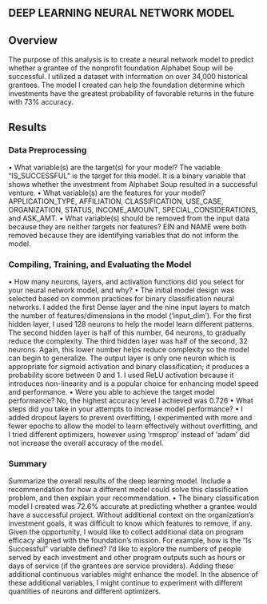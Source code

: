 ## DEEP LEARNING NEURAL NETWORK MODEL

## Overview
The purpose of this analysis is to create a neural network model to predict whether a grantee of the nonprofit foundation Alphabet Soup will be successful. I utilized a dataset with information on over 34,000 historical grantees. The model I created can help the foundation determine which investments have the greatest probability of favorable returns in the future with 73% accuracy.

## Results
### Data Preprocessing
•	What variable(s) are the target(s) for your model? The variable “IS_SUCCESSFUL” is the target for this model. It is a binary variable that shows whether the investment from Alphabet Soup resulted in a successful venture.
•	What variable(s) are the features for your model? APPLICATION_TYPE, AFFILIATION, CLASSIFICATION, USE_CASE, ORGANIZATION, STATUS, INCOME_AMOUNT, SPECIAL_CONSIDERATIONS, and ASK_AMT.
•	What variable(s) should be removed from the input data because they are neither targets nor features? EIN and NAME were both removed because they are identifying variables that do not inform the model.

### Compiling, Training, and Evaluating the Model
•	How many neurons, layers, and activation functions did you select for your neural network model, and why? 
•	The initial model design was selected based on common practices for binary classification neural networks. I added the first Dense layer and the nine input layers to match the number of features/dimensions in the model (‘input_dim’). For the first hidden layer, I used 128 neurons to help the model learn different patterns. The second hidden layer is half of this number, 64 neurons, to gradually reduce the complexity. The third hidden layer was half of the second, 32 neurons. Again, this lower number helps reduce complexity so the model can begin to generalize. The output layer is only one neuron which is appropriate for sigmoid activation and binary classification; it produces a probability score between 0 and 1. I used ReLU activation because it introduces non-linearity and is a popular choice for enhancing model speed and performance.
•	Were you able to achieve the target model performance? No, the highest accuracy level I achieved was 0.726
•	What steps did you take in your attempts to increase model performance?
•	I added dropout layers to prevent overfitting, I experimented with more and fewer epochs to allow the model to learn effectively without overfitting, and I tried different optimizers, however using ‘rmsprop’ instead of ‘adam’ did not increase the overall accuracy of the model.

### Summary
Summarize the overall results of the deep learning model. Include a recommendation for how a different model could solve this classification problem, and then explain your recommendation.
•	The binary classification model I created was 72.6% accurate at predicting whether a grantee would have a successful project. Without additional context on the organization’s investment goals, it was difficult to know which features to remove, if any. Given the opportunity, I would like to collect additional data on program efficacy aligned with the foundation’s mission. For example, how is the “Is Successful” variable defined? I’d like to explore the numbers of people served by each investment and other program outputs such as hours or days of service (if the grantees are service providers). Adding these additional continuous variables might enhance the model. In the absence of these additional variables, I might continue to experiment with different quantities of neurons and different optimizers.
